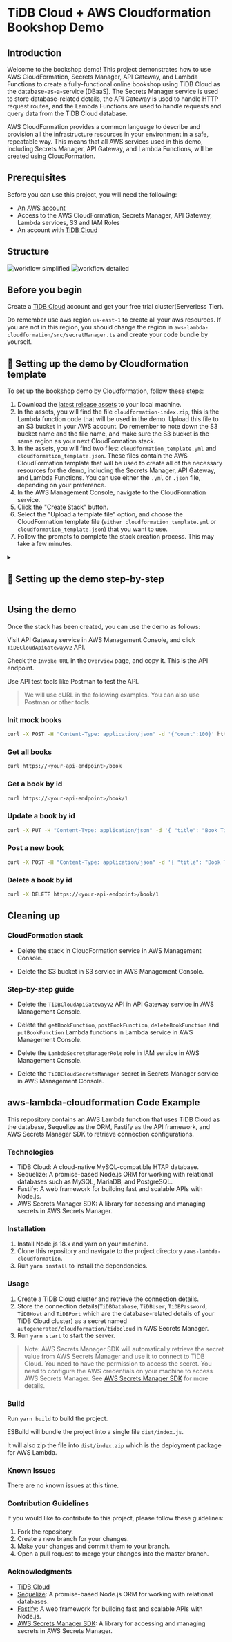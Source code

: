 # TiDB Cloud + AWS Cloudformation Bookshop Demo

## Introduction

Welcome to the bookshop demo! This project demonstrates how to use AWS CloudFormation, Secrets Manager, API Gateway, and Lambda Functions to create a fully-functional online bookshop using TiDB Cloud as the database-as-a-service (DBaaS). The Secrets Manager service is used to store database-related details, the API Gateway is used to handle HTTP request routes, and the Lambda Functions are used to handle requests and query data from the TiDB Cloud database.

AWS CloudFormation provides a common language to describe and provision all the infrastructure resources in your environment in a safe, repeatable way. This means that all AWS services used in this demo, including Secrets Manager, API Gateway, and Lambda Functions, will be created using CloudFormation.

## Prerequisites

Before you can use this project, you will need the following:

- An [AWS account](https://portal.aws.amazon.com)
- Access to the AWS CloudFormation, Secrets Manager, API Gateway, Lambda services, S3 and IAM Roles
- An account with [TiDB Cloud](https://pingcap.com/products/tidbcloud/)

## Structure

![workflow simplified](https://user-images.githubusercontent.com/56986964/209069890-b286be5d-2845-43bd-a89f-cd96f86305b5.png)
![workflow detailed](https://user-images.githubusercontent.com/56986964/209070254-5f720842-17ed-4348-9dbc-06383ea83fd1.png)

## Before you begin

Create a [TiDB Cloud](https://tidbcloud.com/) account and get your free trial cluster(Serverless Tier).

Do remember use aws region `us-east-1` to create all your aws resources. If you are not in this region, you should change the region in `aws-lambda-cloudformation/src/secretManager.ts` and create your code bundle by yourself.

## 🚀 Setting up the demo by Cloudformation template

To set up the bookshop demo by Cloudformation, follow these steps:

1. Download the [latest release assets](https://github.com/pingcap/TiDB-Lambda-integration/releases/latest) to your local machine.
2. In the assets, you will find the file `cloudformation-index.zip`, this is the Lambda function code that will be used in the demo. Upload this file to an S3 bucket in your AWS account. Do remember to note down the S3 bucket name and the file name, and make sure the S3 bucket is the same region as your next CloudFormation stack.
3. In the assets, you will find two files: `cloudformation_template.yml` and `cloudformation_template.json`. These files contain the AWS CloudFormation template that will be used to create all of the necessary resources for the demo, including the Secrets Manager, API Gateway, and Lambda Functions. You can use either the `.yml` or `.json` file, depending on your preference.
4. In the AWS Management Console, navigate to the CloudFormation service.
5. Click the "Create Stack" button.
6. Select the "Upload a template file" option, and choose the CloudFormation template file (`either cloudformation_template.yml` or `cloudformation_template.json`) that you want to use.
7. Follow the prompts to complete the stack creation process. This may take a few minutes.

<details>
  <summary><h2>🍳 Setting up the demo step-by-step</h2></summary>

> Note:
>
> All resources created in this section will be charged to your AWS account. Please make sure you have enough credits in your account before proceeding.
>
> The defualut region is **`us-east-1`**.

### 1. Create a Secrets Manager service

Visit Secrets Manager service in AWS Management Console, and click `Store a new secret` button.

Input `TiDBDatabase`, `TiDBUser`, `TiDBPassword`, `TiDBHost` and `TiDBPort` which are the database-related details of your TiDB Cloud cluster. You can find these details in your TiDB Cloud cluster dashboard.
![image](https://user-images.githubusercontent.com/56986964/209073037-6446ef91-a26b-4c37-b2c9-17f1cc3f7c89.png)

Do remember input `autogenerated/cloudformation/tidbcloud` as the secret name, which will be used in the Lambda function.
![image](https://user-images.githubusercontent.com/56986964/209073124-676a86a0-f51c-4de5-abef-cbe70a5ca125.png)

### 2. Create an IAM Role for Lambda

We need to use Secrets Manager in Lambda function, so we need to create an IAM Role for Lambda to access the Secrets Manager service.

Visit IAM service in AWS Management Console, and click `Roles` button.

Click `Create role` button, and select `AWS service` as the trusted entity, and select `Lambda` as the use case.

Click `Next: Permissions` button, and search `secretsmanager` in the search box, and select `SecretsManagerReadWrite` policy; Search `lambda` and select `AWSLambdaBasicExecutionRole` policy.

Click `Next` button, and input `LambdaSecretsManagerRole` as the role name, and click `Create role` button.

### 3. Create Lambda functions

We will create 4 Lambda functions in this demo.

#### 3.1 Create a Lambda function to get all books / get a book by id

Visit Lambda service in AWS Management Console, and click `Create function` button.

Select `Author from scratch` as the blueprint, and input `getBookFunction` as the function name, and select `Node.js 18x` as the runtime.

Select `Change default execution role` - `Use an existing role`, and select the `LambdaSecretsManagerRole` role we created in the previous step.

Click `Create function` button.

Click `Upload a .zip file` button, and upload the `cloudformation-index.zip` file in the latest release assets.

Click `Save` button.

Edit `Runtime settings` of the Lambda function, and set `Handler` to `getBookHandler.handler`. Click `Save` button.

Choose `Configuration` tab - `General configuration`, and set `Timeout` to `30 sec`. Click `Save` button.

> We build the Lambda function in the `cloudformation-index.zip` file, and you can also build it by yourself. See [README](aws-lambda-cloudformation/README.md) for more details.

#### 3.2 Create a Lambda function to post a new book / post initial books

Visit Lambda service in AWS Management Console, and click `Create function` button.

Select `Author from scratch` as the blueprint, and input `postBookFunction` as the function name, and select `Node.js 18x` as the runtime.

Select `Change default execution role` - `Use an existing role`, and select the `LambdaSecretsManagerRole` role we created in the previous step.

Click `Create function` button.

Click `Upload a .zip file` button, and upload the `cloudformation-index.zip` file in the latest release assets.

Click `Save` button.

Edit `Runtime settings` of the Lambda function, and set `Handler` to `postBookHandler.handler`. Click `Save` button.

Choose `Configuration` tab - `General configuration`, and set `Timeout` to `30 sec`. Click `Save` button.

#### 3.3 Create a Lambda function to delete a book

Visit Lambda service in AWS Management Console, and click `Create function` button.

Select `Author from scratch` as the blueprint, and input `deleteBookFunction` as the function name, and select `Node.js 18x` as the runtime.

Select `Change default execution role` - `Use an existing role`, and select the `LambdaSecretsManagerRole` role we created in the previous step.

Click `Create function` button.

Click `Upload a .zip file` button, and upload the `cloudformation-index.zip` file in the latest release assets.

Click `Save` button.

Edit `Runtime settings` of the Lambda function, and set `Handler` to `deleteBookHandler.handler`. Click `Save` button.

Choose `Configuration` tab - `General configuration`, and set `Timeout` to `30 sec`. Click `Save` button.

#### 3.4 Create a Lambda function to update a book

Visit Lambda service in AWS Management Console, and click `Create function` button.

Select `Author from scratch` as the blueprint, and input `putBookFunction` as the function name, and select `Node.js 18x` as the runtime.

Select `Change default execution role` - `Use an existing role`, and select the `LambdaSecretsManagerRole` role we created in the previous step.

Click `Create function` button.

Click `Upload a .zip file` button, and upload the `cloudformation-index.zip` file in the latest release assets.

Click `Save` button.

Edit `Runtime settings` of the Lambda function, and set `Handler` to `putBookHandler.handler`. Click `Save` button.

Choose `Configuration` tab - `General configuration`, and set `Timeout` to `30 sec`. Click `Save` button.

### 4. Create an API Gateway

Visit API Gateway service in AWS Management Console, and click `Create API` button.

Select `HTTP API` as the API type.

Input `TiDBCloudApiGatewayV2` as the API name.

Add Integrations for the API Gateway:

- Click `Add integration` button, and select `Lambda function` as the integration type.

- Select `getBookFunction` as the Lambda function.

- Use default settings for other fields.

- Create other three integrations for `postBookFunction`, `deleteBookFunction` and `putBookFunction` Lambda functions.

Click `Next : Configure routes` button.

- Click `Add route` button, input `GET /book` as the route name, and select `getBookFunction` as the integration.

- Click `Add route` button, input `GET /book/{id}` as the route name, and select `getBookFunction` as the integration.

- Click `Add route` button, input `POST /book` as the route name, and select `postBookFunction` as the integration.

- Click `Add route` button, input `POST /book/init` as the route name, and select `postBookFunction` as the integration.

- Click `Add route` button, input `DELETE /book/{id}` as the route name, and select `deleteBookFunction` as the integration.

- Click `Add route` button, input `PUT /book/{id}` as the route name, and select `putBookFunction` as the integration.

Click `Next : Define stages` button.

Use the default settings.

Click `Next : Review` button.

Click `Create` button.

</details>

## Using the demo

Once the stack has been created, you can use the demo as follows:

Visit API Gateway service in AWS Management Console, and click `TiDBCloudApiGatewayV2` API.

Check the `Invoke URL` in the `Overview` page, and copy it. This is the API endpoint.

Use API test tools like Postman to test the API.

> We will use cURL in the following examples. You can also use Postman or other tools.

### Init mock books

```bash
curl -X POST -H "Content-Type: application/json" -d '{"count":100}' https://<your-api-endpoint>/book/init
```

### Get all books

```bash
curl https://<your-api-endpoint>/book
```

### Get a book by id

```bash
curl https://<your-api-endpoint>/book/1
```

### Update a book by id

```bash
curl -X PUT -H "Content-Type: application/json" -d '{ "title": "Book Title(updated)" }' https://<your-api-endpoint>/book/1
```

### Post a new book

```bash
curl -X POST -H "Content-Type: application/json" -d '{ "title": "Book Title", "type": "Test", "publishAt": "2022-12-15T21:01:49.000Z", "stock": 123, "price": 12.34, "authors": "Test Test" }' https://<your-api-endpoint>/book
```

### Delete a book by id

```bash
curl -X DELETE https://<your-api-endpoint>/book/1
```

## Cleaning up

### CloudFormation stack

- Delete the stack in CloudFormation service in AWS Management Console.

- Delete the S3 bucket in S3 service in AWS Management Console.

### Step-by-step guide

- Delete the `TiDBCloudApiGatewayV2` API in API Gateway service in AWS Management Console.

- Delete the `getBookFunction`, `postBookFunction`, `deleteBookFunction` and `putBookFunction` Lambda functions in Lambda service in AWS Management Console.

- Delete the `LambdaSecretsManagerRole` role in IAM service in AWS Management Console.

- Delete the `TiDBCloudSecretsManager` secret in Secrets Manager service in AWS Management Console.

## aws-lambda-cloudformation Code Example

This repository contains an AWS Lambda function that uses TiDB Cloud as the database, Sequelize as the ORM, Fastify as the API framework, and AWS Secrets Manager SDK to retrieve connection configurations.

### Technologies

- TiDB Cloud: A cloud-native MySQL-compatible HTAP database.
- Sequelize: A promise-based Node.js ORM for working with relational databases such as MySQL, MariaDB, and PostgreSQL.
- Fastify: A web framework for building fast and scalable APIs with Node.js.
- AWS Secrets Manager SDK: A library for accessing and managing secrets in AWS Secrets Manager.

### Installation

1. Install Node.js 18.x and yarn on your machine.
2. Clone this repository and navigate to the project directory `/aws-lambda-cloudformation`.
3. Run `yarn install` to install the dependencies.

### Usage

1. Create a TiDB Cloud cluster and retrieve the connection details.
2. Store the connection details(`TiDBDatabase`, `TiDBUser`, `TiDBPassword`, `TiDBHost` and `TiDBPort` which are the database-related details of your TiDB Cloud cluster) as a secret named `autogenerated/cloudformation/tidbcloud` in AWS Secrets Manager.
3. Run `yarn start` to start the server.

> Note: AWS Secrets Manager SDK will automatically retrieve the secret value from AWS Secrets Manager and use it to connect to TiDB Cloud.
> You need to have the permission to access the secret.
> You need to configure the AWS credentials on your machine to access AWS Secrets Manager.
> See [AWS Secrets Manager SDK](https://docs.aws.amazon.com/AWSJavaScriptSDK/latest/AWS/SecretsManager.html) for more details.

### Build

Run `yarn build` to build the project.

ESBuild will bundle the project into a single file `dist/index.js`.

It will also zip the file into `dist/index.zip` which is the deployment package for AWS Lambda.

### Known Issues

There are no known issues at this time.

### Contribution Guidelines

If you would like to contribute to this project, please follow these guidelines:

1. Fork the repository.
2. Create a new branch for your changes.
3. Make your changes and commit them to your branch.
4. Open a pull request to merge your changes into the master branch.

### Acknowledgments

- [TiDB Cloud](https://pingcap.com/products/tidbcloud/)
- [Sequelize](https://sequelize.org/): A promise-based Node.js ORM for working with relational databases.
- [Fastify](https://www.fastify.io/): A web framework for building fast and scalable APIs with Node.js.
- [AWS Secrets Manager SDK](https://aws.amazon.com/secrets-manager/): A library for accessing and managing secrets in AWS Secrets Manager.
